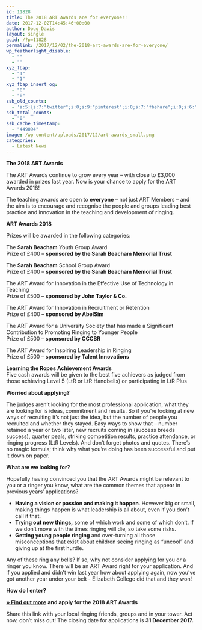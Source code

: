 ```yaml
---
id: 11828
title: The 2018 ART Awards are for everyone!!
date: 2017-12-02T14:45:46+00:00
author: Doug Davis
layout: single
guid: /?p=11828
permalink: /2017/12/02/the-2018-art-awards-are-for-everyone/
wp_featherlight_disable:
  - ""
  - ""
xyz_fbap:
  - "1"
  - "1"
xyz_fbap_insert_og:
  - "0"
  - "0"
ssb_old_counts:
  - 'a:5:{s:7:"twitter";i:0;s:9:"pinterest";i:0;s:7:"fbshare";i:0;s:6:"reddit";i:0;s:6:"tumblr";N;}'
ssb_total_counts:
  - "0"
ssb_cache_timestamp:
  - "449094"
image: /wp-content/uploads/2017/12/art-awards_small.png
categories:
  - Latest News
---
```

**The 2018 ART Awards**

The ART Awards continue to grow every year – with close to £3,000 awarded in prizes last year. Now is your chance to apply for the ART Awards 2018!

The teaching awards are open to **everyone** – not just ART Members – and the aim is to encourage and recognise the people and groups leading best practice and innovation in the teaching and development of ringing.

**ART Awards 2018**

Prizes will be awarded in the following categories:

The **Sarah Beacham** Youth Group Award  
Prize of £400 – **sponsored by the Sarah Beacham Memorial Trust**

The **Sarah Beacham** School Group Award  
Prize of £400 – **sponsored by the Sarah Beacham Memorial Trust**

The ART Award for Innovation in the Effective Use of Technology in Teaching  
Prize of £500 – **sponsored by John Taylor & Co.** 

The ART Award for Innovation in Recruitment or Retention  
Prize of £400 – **sponsored by AbelSim**

The ART Award for a University Society that has made a Significant Contribution to Promoting Ringing to Younger People  
Prize of £500 – **sponsored by CCCBR** 

The ART Award for Inspiring Leadership in Ringing  
Prize of £500 – **sponsored by Talent Innovations** 

**Learning the Ropes Achievement Awards**  
Five cash awards will be given to the best five achievers as judged from those achieving Level 5 (LtR or LtR Handbells) or participating in LtR Plus

**Worried about applying?** 

The judges aren’t looking for the most professional application, what they are looking for is ideas, commitment and results. So if you’re looking at new ways of recruiting it’s not just the idea, but the number of people you recruited and whether they stayed. Easy ways to show that – number retained a year or two later, new recruits coming in (success breeds success), quarter peals, striking competition results, practice attendance, or ringing progress (LtR Levels). And don’t forget photos and quotes. There’s no magic formula; think why what you’re doing has been successful and put it down on paper.

**What are we looking for?**

Hopefully having convinced you that the ART Awards might be relevant to you or a ringer you know, what are the common themes that appear in previous years’ applications?

  * **Having a vision or passion and making it happen**. However big or small, making things happen is what leadership is all about, even if you don’t call it that.
  * **Trying out new things,** some of which work and some of which don’t. If we don’t move with the times ringing will die, so take some risks.
  * **Getting young people ringing** and over-turning all those misconceptions that exist about children seeing ringing as “uncool” and giving up at the first hurdle.

Any of these ring any bells? If so, why not consider applying for you or a ringer you know. There will be an ART Award right for your application. And if you applied and didn’t win last year how about applying again, now you’ve got another year under your belt - Elizabeth College did that and they won!

**How do I enter?**

[**» Find out more**](https://protect-eu.mimecast.com/s/AxXiBoakmhv) **and apply for the 2018 ART Awards** 

Share this link with your local ringing friends, groups and in your tower. Act now, don’t miss out! The closing date for applications is **31 December 2017.**
